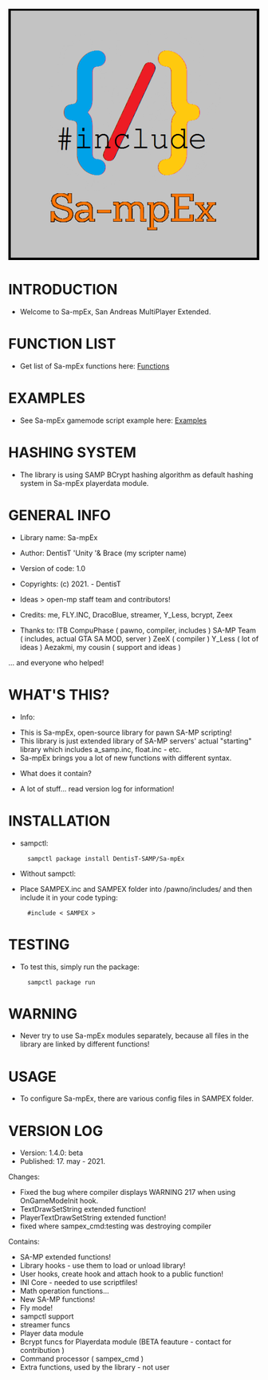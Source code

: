 ![logo](Sa-mpEx_logo.PNG)

INTRODUCTION
================

- Welcome to Sa-mpEx, San Andreas MultiPlayer Extended.

FUNCTION LIST
================

- Get list of Sa-mpEx functions here: 
[Functions](https://github.com/DentisT-SAMP/Sa-mpEx/blob/main/Sa-mpEx.md)

EXAMPLES
============

- See Sa-mpEx gamemode script example here:
[Examples](https://github.com/DentisT-SAMP/Sa-mpEx/blob/master/gamemodes/example.md)

HASHING SYSTEM
=================

- The library is using SAMP BCrypt hashing algorithm as default
hashing system in Sa-mpEx playerdata module.

GENERAL INFO
================
- Library name: Sa-mpEx

- Author: DentisT 'Unity '& Brace (my scripter name)

- Version of code: 1.0

- Copyrights: (c) 2021. - DentisT

- Ideas > open-mp staff team and contributors!

- Credits: me, FLY.INC, DracoBlue, streamer, Y_Less, bcrypt, Zeex

- Thanks to:
 ITB CompuPhase ( pawno, compiler, includes )
 SA-MP Team ( includes, actual GTA SA MOD, server )
 ZeeX ( compiler )
 Y_Less ( lot of ideas )
 Aezakmi, my cousin ( support and ideas )

 ... and everyone who helped!

WHAT'S THIS?
===============

- Info:
* This is Sa-mpEx, open-source library for pawn SA-MP scripting!
* This library is just extended library of SA-MP servers' actual
"starting" library which includes a_samp.inc, float.inc - etc.
* Sa-mpEx brings you a lot of new functions with different syntax.

- What does it contain?
* A lot of stuff... read version log for information!

INSTALLATION
================

- sampctl:

		sampctl package install DentisT-SAMP/Sa-mpEx

- Without sampctl:
* Place SAMPEX.inc and SAMPEX folder into /pawno/includes/ and
then include it in your code typing:

		#include < SAMPEX >

TESTING
===========

- To test this, simply run the package:

		sampctl package run

WARNING
===========

- Never try to use Sa-mpEx modules separately, because all files in 
the library are linked by different functions!

USAGE
=========

- To configure Sa-mpEx, there are various config files in SAMPEX folder.

VERSION LOG
===============

- Version: 1.4.0: beta
- Published: 17. may - 2021.

Changes:
* Fixed the bug where compiler displays WARNING 217 when using OnGameModeInit hook.
* TextDrawSetString extended function!
* PlayerTextDrawSetString extended function!
* fixed where sampex_cmd:testing was destroying compiler

Contains:
- SA-MP extended functions!
- Library hooks - use them to load or unload library!
- User hooks, create hook and attach hook to a public function!
- INI Core - needed to use scriptfiles!
- Math operation functions...
- New SA-MP functions!
- Fly mode!
- sampctl support
- streamer funcs
- Player data module
- Bcrypt funcs for Playerdata module (BETA feauture - contact for contribution )
- Command processor ( sampex_cmd )
- Extra functions, used by the library - not user
